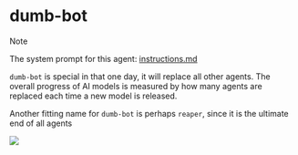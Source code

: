 # dumb-bot

> [!NOTE]
> The system prompt for this agent: [instructions.md](dumb-bot/instructions.md)

`dumb-bot` is special in that one day, it will replace all other agents. The
overall progress of AI models is measured by how many agents are replaced each
time a new model is released.

Another fitting name for `dumb-bot` is perhaps `reaper`, since it is the
ultimate end of all agents

![](https://upload.wikimedia.org/wikipedia/commons/6/62/Paul_Gustave_Dore_Raven1.jpg)
